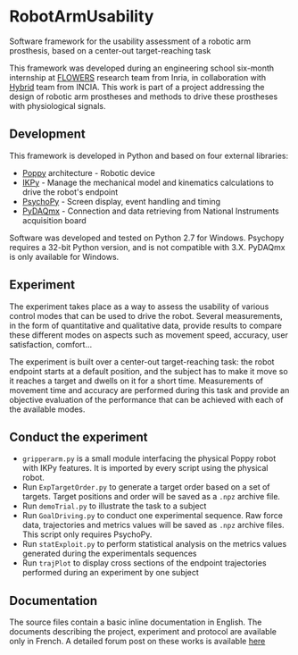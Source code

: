 # RobotArmUsability #

Software framework for the usability assessment of a robotic arm prosthesis, based on a center-out target-reaching task

This framework was developed during an engineering school six-month internship at [FLOWERS](https://flowers.inria.fr) research team from Inria, in collaboration with [Hybrid](https://u-bordeaux.fr) team from INCIA. This work is part of a project addressing the design of robotic arm prostheses and methods to drive these prostheses with physiological signals.

## Development ##

This framework is developed in Python and based on four external libraries:
* [Poppy](https://poppy-project.org) architecture - Robotic device
* [IKPy](https://github.com/Phylliade/ikpy) - Manage the mechanical model and kinematics calculations to drive the robot's endpoint
* [PsychoPy](http://www.psychopy.org/) - Screen display, event handling and timing
* [PyDAQmx](https://pythonhosted.org/PyDAQmx/) - Connection and data retrieving from National Instruments acquisition board

Software was developed and tested on Python 2.7 for Windows. Psychopy requires a 32-bit Python version, and is not compatible with 3.X. PyDAQmx is only available for Windows.

## Experiment ##

The experiment takes place as a way to assess the usability of various control modes that can be used to drive the robot. Several measurements, in the form of quantitative and qualitative data, provide results to compare these different modes on aspects such as movement speed, accuracy, user satisfaction, comfort…

The experiment is built over a center-out target-reaching task: the robot endpoint starts at a default position, and the subject has to make it move so it reaches a target and dwells on it for a short time. Measurements of movement time and accuracy are performed during this task and provide an objective evaluation of the performance that can be achieved with each of the available modes.

## Conduct the experiment ##

* `gripperarm.py` is a small module interfacing the physical Poppy robot with IKPy features. It is imported by every script using the physical robot.
* Run `ExpTargetOrder.py` to generate a target order based on a set of targets. Target positions and order will be saved as a `.npz` archive file.
* Run `demoTrial.py` to illustrate the task to a subject
* Run `GoalDriving.py` to conduct one experimental sequence. Raw force data, trajectories and metrics values will be saved as `.npz` archive files. This script only requires PsychoPy.
* Run `statExploit.py` to perform statistical analysis on the metrics values generated during the experimentals sequences
* Run `trajPlot` to display cross sections of the endpoint trajectories performed during an experiment by one subject

## Documentation ##

The source files contain a basic inline documentation in English. The documents describing the project, experiment and protocol are available only in French. A detailed forum post on these works is available [here]()
